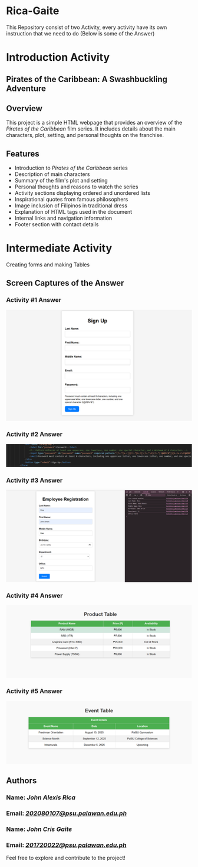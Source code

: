 # Rica-Gaite
This Repository consist of two Activity, every activity have its own instruction that we need to do (Below is some of the Answer)

# Introduction Activity

## Pirates of the Caribbean: A Swashbuckling Adventure

## Overview
This project is a simple HTML webpage that provides an overview of the *Pirates of the Caribbean* film series. It includes details about the main characters, plot, setting, and personal thoughts on the franchise.

## Features
- Introduction to *Pirates of the Caribbean* series
- Description of main characters
- Summary of the film's plot and setting
- Personal thoughts and reasons to watch the series
- Activity sections displaying ordered and unordered lists
- Inspirational quotes from famous philosophers
- Image inclusion of Filipinos in traditional dress
- Explanation of HTML tags used in the document
- Internal links and navigation information
- Footer section with contact details

# Intermediate Activity
Creating forms and making Tables

## Screen Captures of the Answer  
  
### Activity #1 Answer 
![Image 1](images/Intermediate_A1.png)
 
  
### Activity #2 Answer
![Image 1](images/Intermediate_A2.png)
 
  
### Activity #3 Answer
![Image 1](images/Intermediate_A3.png)
  
  
### Activity #4 Answer
![Image 1](images/Intermediate_A4.png)
  
  
### Activity #5 Answer
![Image 1](images/Intermediate_A5.png)



## Authors
### Name: *John Alexis Rica*  
### Email: *202080107@psu.palawan.edu.ph*  
### Name: *John Cris Gaite*
### Email: *201720022@psu.palawan.edu.ph*

Feel free to explore and contribute to the project!

